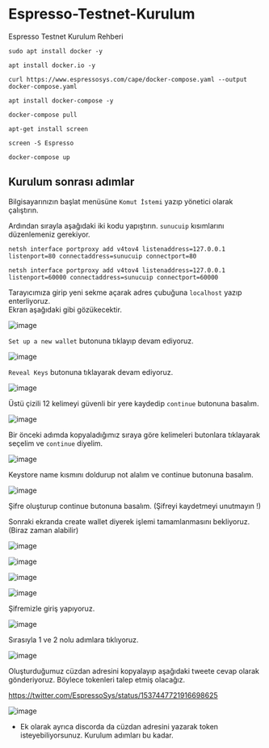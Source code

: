 # Espresso-Testnet-Kurulum
Espresso Testnet Kurulum Rehberi
```
sudo apt install docker -y
  
apt install docker.io -y
  
curl https://www.espressosys.com/cape/docker-compose.yaml --output docker-compose.yaml  
  
apt install docker-compose -y 
  
docker-compose pull  
       
apt-get install screen  
  
screen -S Espresso 
  
docker-compose up  
```
  
## Kurulum sonrası adımlar 

Bilgisayarınızın başlat menüsüne `Komut İstemi` yazıp yönetici olarak çalıştırın.  

Ardından sırayla aşağıdaki iki kodu yapıştırın. `sunucuip` kısımlarını düzenlemeniz gerekiyor.
```
netsh interface portproxy add v4tov4 listenaddress=127.0.0.1 listenport=80 connectaddress=sunucuip connectport=80  

netsh interface portproxy add v4tov4 listenaddress=127.0.0.1 listenport=60000 connectaddress=sunucuip connectport=60000  
```


Tarayıcımıza girip yeni sekme açarak adres çubuğuna `localhost` yazıp enterliyoruz.  
Ekran aşağıdaki gibi gözükecektir.  

![image](https://user-images.githubusercontent.com/107777584/174918835-ecccffb8-ff8c-46a5-a5a1-5399f7da8ef5.png)  

`Set up a new wallet` butonuna tıklayıp devam ediyoruz.  

![image](https://user-images.githubusercontent.com/107777584/174918922-33578b82-77da-4c43-b854-f138699f1ae0.png)  

`Reveal Keys` butonuna tıklayarak devam ediyoruz.  

![image](https://user-images.githubusercontent.com/107777584/174919078-c1d036e0-7713-4f82-b6a0-4606233ad3a3.png)  

Üstü çizili 12 kelimeyi güvenli bir yere kaydedip `continue` butonuna basalım.  

![image](https://user-images.githubusercontent.com/107777584/174919401-27596867-8c19-4583-8909-664325c03ec4.png)  

Bir önceki adımda kopyaladığımız sıraya göre kelimeleri butonlara tıklayarak seçelim ve `continue` diyelim.   

![image](https://user-images.githubusercontent.com/107777584/174919474-d0d3a027-87e9-498d-a7c5-9cdc9a89beda.png)  

Keystore name kısmını doldurup not alalım ve continue butonuna basalım.  

![image](https://user-images.githubusercontent.com/107777584/174919518-1caf7ed4-a133-47e1-acdb-9ced86c4d5dc.png)  

Şifre oluşturup continue butonuna basalım. (Şifreyi kaydetmeyi unutmayın !)  

Sonraki ekranda create wallet diyerek işlemi tamamlanmasını bekliyoruz. (Biraz zaman alabilir)  

![image](https://user-images.githubusercontent.com/107777584/174919555-f91fe66d-c534-4352-ab8c-b55d32b92466.png)  

![image](https://user-images.githubusercontent.com/107777584/174919570-dd089704-c4f3-4df8-b342-6c9ac100b2a0.png)  

![image](https://user-images.githubusercontent.com/107777584/174919598-464c6710-7aea-443e-a831-3f3e084b8c62.png)  

![image](https://user-images.githubusercontent.com/107777584/174919623-ab8400c6-97a9-4248-bf33-0eb75b136254.png)  

Şifremizle giriş yapıyoruz.  

![image](https://user-images.githubusercontent.com/107777584/174919661-e4fe9b22-91e8-4d22-a5e9-ca4f8425e085.png)  

Sırasıyla 1 ve 2 nolu adımlara tıklıyoruz.  

![image](https://user-images.githubusercontent.com/107777584/174919734-70cf9756-817b-40e3-9ac4-4cd6179cf1ae.png)  

Oluşturduğumuz cüzdan adresini kopyalayıp aşağıdaki tweete cevap olarak gönderiyoruz. Böylece tokenleri talep etmiş olacağız.  

https://twitter.com/EspressoSys/status/1537447721916698625  

![image](https://user-images.githubusercontent.com/107777584/174919774-d96123bc-5d4c-42a2-8e0f-4b1fc89b0a2f.png) 

* Ek olarak ayrıca discorda da cüzdan adresini yazarak token isteyebiliyorsunuz. 
Kurulum adımları bu kadar. 
